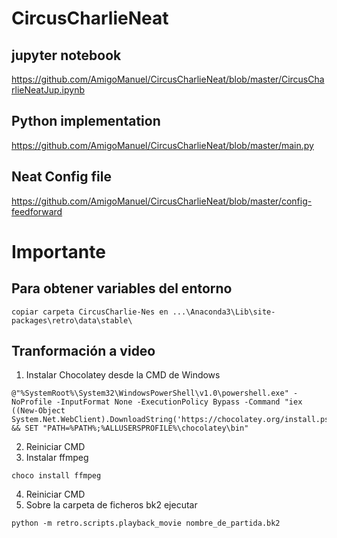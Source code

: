 # CircusCharlieNeat
## jupyter notebook
https://github.com/AmigoManuel/CircusCharlieNeat/blob/master/CircusCharlieNeatJup.ipynb
## Python implementation
https://github.com/AmigoManuel/CircusCharlieNeat/blob/master/main.py
## Neat Config file
https://github.com/AmigoManuel/CircusCharlieNeat/blob/master/config-feedforward

# Importante
## Para obtener variables del entorno
```
copiar carpeta CircusCharlie-Nes en ...\Anaconda3\Lib\site-packages\retro\data\stable\
```
## Tranformación a video
1. Instalar Chocolatey desde la CMD de Windows
```
@"%SystemRoot%\System32\WindowsPowerShell\v1.0\powershell.exe" -NoProfile -InputFormat None -ExecutionPolicy Bypass -Command "iex ((New-Object System.Net.WebClient).DownloadString('https://chocolatey.org/install.ps1'))" && SET "PATH=%PATH%;%ALLUSERSPROFILE%\chocolatey\bin"
```
2. Reiniciar CMD
3. Instalar ffmpeg
```
choco install ffmpeg
```
4. Reiniciar CMD
5. Sobre la carpeta de ficheros bk2 ejecutar
```
python -m retro.scripts.playback_movie nombre_de_partida.bk2
```
